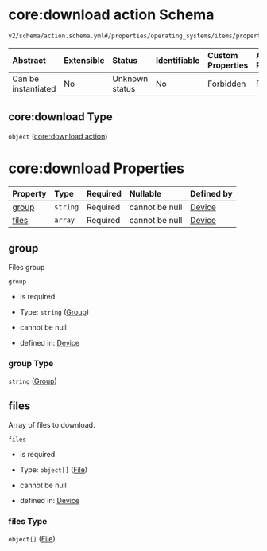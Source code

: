 # core:download action Schema

```txt
v2/schema/action.schema.yml#/properties/operating_systems/items/properties/steps/items/properties/actions/items/oneOf/25/properties/core:download
```



| Abstract            | Extensible | Status         | Identifiable | Custom Properties | Additional Properties | Access Restrictions | Defined In                                                          |
| :------------------ | :--------- | :------------- | :----------- | :---------------- | :-------------------- | :------------------ | :------------------------------------------------------------------ |
| Can be instantiated | No         | Unknown status | No           | Forbidden         | Forbidden             | none                | [device.schema.json*](../device.schema.json "open original schema") |

## core:download Type

`object` ([core:download action](device-properties-operating-systems-operating-system-properties-steps-step-properties-group-step-action-oneof-coredownload-action-properties-coredownload-action.md))

# core:download Properties

| Property        | Type     | Required | Nullable       | Defined by                                                                                                                                                                                                                                                                                                                                                          |
| :-------------- | :------- | :------- | :------------- | :------------------------------------------------------------------------------------------------------------------------------------------------------------------------------------------------------------------------------------------------------------------------------------------------------------------------------------------------------------------ |
| [group](#group) | `string` | Required | cannot be null | [Device](device-properties-operating-systems-operating-system-properties-steps-step-properties-group-step-action-oneof-coredownload-action-properties-coredownload-action-properties-group.md "v2/schema/action.schema.yml#/properties/operating_systems/items/properties/steps/items/properties/actions/items/oneOf/25/properties/core:download/properties/group") |
| [files](#files) | `array`  | Required | cannot be null | [Device](device-properties-operating-systems-operating-system-properties-steps-step-properties-group-step-action-oneof-coredownload-action-properties-coredownload-action-properties-files.md "v2/schema/action.schema.yml#/properties/operating_systems/items/properties/steps/items/properties/actions/items/oneOf/25/properties/core:download/properties/files") |

## group

Files group

`group`

*   is required

*   Type: `string` ([Group](device-properties-operating-systems-operating-system-properties-steps-step-properties-group-step-action-oneof-coredownload-action-properties-coredownload-action-properties-group.md))

*   cannot be null

*   defined in: [Device](device-properties-operating-systems-operating-system-properties-steps-step-properties-group-step-action-oneof-coredownload-action-properties-coredownload-action-properties-group.md "v2/schema/action.schema.yml#/properties/operating_systems/items/properties/steps/items/properties/actions/items/oneOf/25/properties/core:download/properties/group")

### group Type

`string` ([Group](device-properties-operating-systems-operating-system-properties-steps-step-properties-group-step-action-oneof-coredownload-action-properties-coredownload-action-properties-group.md))

## files

Array of files to download.

`files`

*   is required

*   Type: `object[]` ([File](device-properties-operating-systems-operating-system-properties-steps-step-properties-group-step-action-oneof-coredownload-action-properties-coredownload-action-properties-files-file.md))

*   cannot be null

*   defined in: [Device](device-properties-operating-systems-operating-system-properties-steps-step-properties-group-step-action-oneof-coredownload-action-properties-coredownload-action-properties-files.md "v2/schema/action.schema.yml#/properties/operating_systems/items/properties/steps/items/properties/actions/items/oneOf/25/properties/core:download/properties/files")

### files Type

`object[]` ([File](device-properties-operating-systems-operating-system-properties-steps-step-properties-group-step-action-oneof-coredownload-action-properties-coredownload-action-properties-files-file.md))
